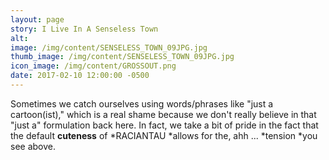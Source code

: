 ```yaml
---
layout: page
story: I Live In A Senseless Town
alt:
image: /img/content/SENSELESS_TOWN_09JPG.jpg
thumb_image: /img/content/SENSELESS_TOWN_09JPG.jpg
icon_image: /img/content/GROSSOUT.png
date: 2017-02-10 12:00:00 -0500
---
```



Sometimes we catch ourselves using words/phrases like "just a cartoon(ist)," which is a real shame because we don't really believe in that "just a" formulation back here. In fact, we take a bit of pride in the fact that the default **cuteness** of *RACIANTAU&nbsp;*allows for the, ahh ...&nbsp;*tension&nbsp;*you see above.
